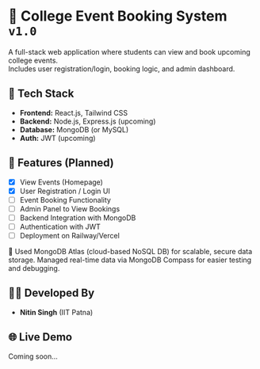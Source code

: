 # 🎫 College Event Booking System `v1.0`


A full-stack web application where students can view and book upcoming college events.  
Includes user registration/login, booking logic, and admin dashboard.

## 🚀 Tech Stack
- **Frontend:** React.js, Tailwind CSS
- **Backend:** Node.js, Express.js (upcoming)
- **Database:** MongoDB (or MySQL)
- **Auth:** JWT (upcoming)

## 📌 Features (Planned)
- [x] View Events (Homepage)
- [x] User Registration / Login UI
- [ ] Event Booking Functionality
- [ ] Admin Panel to View Bookings
- [ ] Backend Integration with MongoDB
- [ ] Authentication with JWT
- [ ] Deployment on Railway/Vercel

📝 Used MongoDB Atlas (cloud-based NoSQL DB) for scalable, secure data storage. Managed real-time data via MongoDB Compass for easier testing and debugging.

## 🧑‍💻 Developed By
- **Nitin Singh** (IIT Patna)

## 🌐 Live Demo
Coming soon...


